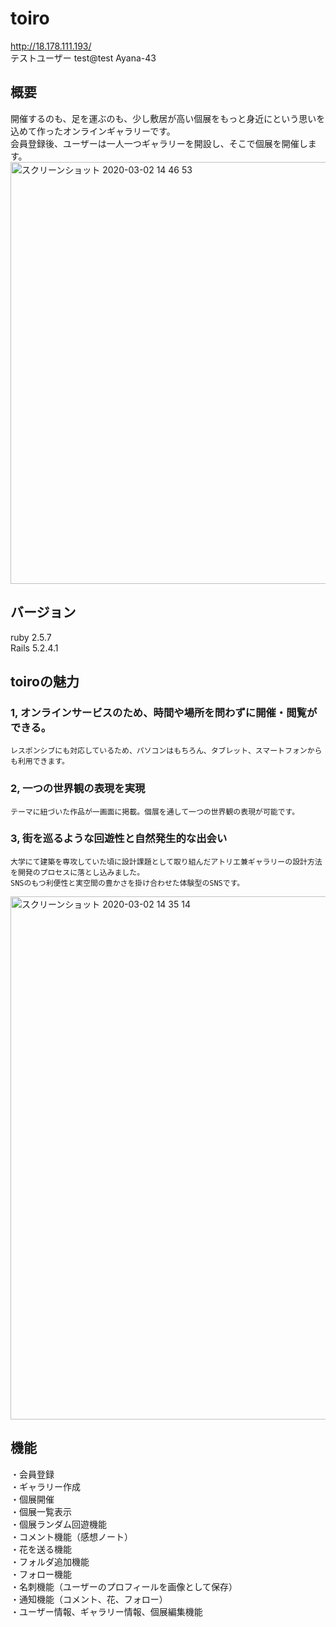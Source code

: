 # toiro
http://18.178.111.193/  
テストユーザー
test@test
Ayana-43

## 概要
開催するのも、足を運ぶのも、少し敷居が高い個展をもっと身近にという思いを込めて作ったオンラインギャラリーです。  
会員登録後、ユーザーは一人一つギャラリーを開設し、そこで個展を開催します。  
<img width="675" alt="スクリーンショット 2020-03-02 14 46 53" src="https://user-images.githubusercontent.com/57246626/75648864-bc29e980-5c94-11ea-8f77-ac1e1e1e81c2.png">

## バージョン  
ruby 2.5.7  
Rails 5.2.4.1

## toiroの魅力  
### 1, オンラインサービスのため、時間や場所を問わずに開催・閲覧ができる。  
    レスポンシブにも対応しているため、パソコンはもちろん、タブレット、スマートフォンからも利用できます。  
### 2, 一つの世界観の表現を実現  
    テーマに紐づいた作品が一画面に掲載。個展を通して一つの世界観の表現が可能です。
### 3, 街を巡るような回遊性と自然発生的な出会い    
    大学にて建築を専攻していた頃に設計課題として取り組んだアトリエ兼ギャラリーの設計方法を開発のプロセスに落とし込みました。　　  
    SNSのもつ利便性と実空間の豊かさを掛け合わせた体験型のSNSです。  
<img width="837" alt="スクリーンショット 2020-03-02 14 35 14" src="https://user-images.githubusercontent.com/57246626/75648774-73723080-5c94-11ea-9191-f50666eb9499.png">

## 機能  
・会員登録  
・ギャラリー作成  
・個展開催  
・個展一覧表示  
・個展ランダム回遊機能  
・コメント機能（感想ノート）  
・花を送る機能  
・フォルダ追加機能  
・フォロー機能  
・名刺機能（ユーザーのプロフィールを画像として保存）  
・通知機能（コメント、花、フォロー）  
・ユーザー情報、ギャラリー情報、個展編集機能  
